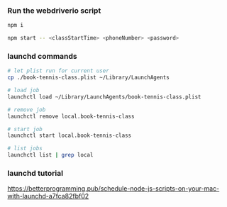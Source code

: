 ### Run the webdriverio script

```bash
npm i
```

```bash
npm start -- <classStartTime> <phoneNumber> <password>
```

### launchd commands

```bash
# let plist run for current user
cp ./book-tennis-class.plist ~/Library/LaunchAgents

# load job
launchctl load ~/Library/LaunchAgents/book-tennis-class.plist

# remove job
launchctl remove local.book-tennis-class

# start job
launchctl start local.book-tennis-class

# list jobs
launchctl list | grep local
```

### launchd tutorial

https://betterprogramming.pub/schedule-node-js-scripts-on-your-mac-with-launchd-a7fca82fbf02
